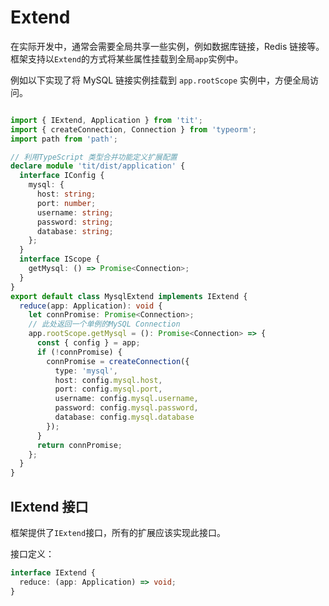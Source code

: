 # Extend

在实际开发中，通常会需要全局共享一些实例，例如数据库链接，Redis 链接等。框架支持以`Extend`的方式将某些属性挂载到全局`app`实例中。

例如以下实现了将 MySQL 链接实例挂载到 `app.rootScope` 实例中，方便全局访问。

```TypeScript

import { IExtend, Application } from 'tit';
import { createConnection, Connection } from 'typeorm';
import path from 'path';

// 利用TypeScript 类型合并功能定义扩展配置
declare module 'tit/dist/application' {
  interface IConfig {
    mysql: {
      host: string;
      port: number;
      username: string;
      password: string;
      database: string;
    };
  }
  interface IScope {
    getMysql: () => Promise<Connection>;
  }
}
export default class MysqlExtend implements IExtend {
  reduce(app: Application): void {
    let connPromise: Promise<Connection>;
    // 此处返回一个单例的MySQL Connection
    app.rootScope.getMysql = (): Promise<Connection> => {
      const { config } = app;
      if (!connPromise) {
        connPromise = createConnection({
          type: 'mysql',
          host: config.mysql.host,
          port: config.mysql.port,
          username: config.mysql.username,
          password: config.mysql.password,
          database: config.mysql.database
        });
      }
      return connPromise;
    };
  }
}

```

## IExtend 接口

框架提供了`IExtend`接口，所有的扩展应该实现此接口。

接口定义：

```TypeScript
interface IExtend {
  reduce: (app: Application) => void;
}
```
